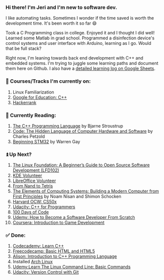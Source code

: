### Hi there! I'm Jeri and I'm new to software dev.

I like automating tasks. Sometimes I wonder if the time saved is worth the development time. It's been worth it so far 😄

Took a C Programming class in college. Enjoyed it and I thought I did well! Learned some Matlab in grad school. Programmed a disinfection device's control systems and user interface with Arduino, learning as I go. Would that be full stack?

Right now, I'm leaning towards back end development with C++ and embedded systems. I'm trying to juggle some learning paths and document them here on Github. I also have a [detailed learning log on Google Sheets](https://docs.google.com/spreadsheets/d/1i7UAxNMvgQR9_rG7uuJqwNiVmnOW0JaWfdZnVrNqjRk/edit?usp=sharing).

### 📝 Courses/Tracks I'm currently on:
1. Linux Familiarization
2. [Google for Education: C++](https://developers.google.com/edu/c++)
3. [Hackerrank](https://www.hackerrank.com/jerixmx)

### 📙 Currently Reading:
1. [The C++ Programming Language](https://www.stroustrup.com/4th.html) by Bjarne Stroustrup
2. [Code: The Hidden Language of Computer Hardware and Software](https://www.amazon.com/Code-Language-Computer-Hardware-Software/dp/0735611319) by Charles Petzold
3. [Beginning STM32](https://www.amazon.com/Beginning-STM32-Developing-FreeRTOS-libopencm3/dp/1484236238) by Warren Gay

### ⏫ Up Next?
1. [The Linux Foundation: A Beginner’s Guide to Open Source Software Development (LFD102)](https://training.linuxfoundation.org/training/beginners-guide-open-source-software-development/)
2. [KDE Volunteer](https://community.kde.org/Get_Involved/development)
2. [LibreOffice Volunteer](https://www.volunteermatch.org/search/opp2933438.jsp)
3. [From Nand to Tetris](https://www.nand2tetris.org/)
4. [The Elements of Computing Systems: Building a Modern Computer from First Principles](https://www.amazon.com/Elements-Computing-Systems-Building-Principles/dp/0262640686/ref=ed_oe_p) by Noam Nisan and Shimon Schocken
5. [Harvard OCW: CS50x](https://cs50.harvard.edu/x/2021/)
6. [Udacity: C++ for Programmers](https://classroom.udacity.com/courses/ud210)
7. [100 Days of Code](https://www.100daysofcode.com/)
8. [Udemy: How to Become a Software Developer From Scratch](https://www.udemy.com/course/how-to-become-a-software-developer-from-scratch/)
10. [Coursera: Introduction to Game Development](https://www.coursera.org/learn/game-development/home/welcome)

### ✅ Done:
1. [Codecademy: Learn C++](https://www.codecademy.com/learn/learn-c-plus-plus)
2. [Freecodecamp: Basic HTML and HTML5](https://www.freecodecamp.org/learn/responsive-web-design/#basic-html-and-html5)
3. [Alison: Introduction to C++ Programming Language](https://alison.com/course/introduction-to-c-plus-plus-programming-language)
4. Installed [Arch Linux](https://wiki.archlinux.org/index.php/Installation_guide)
5. [Udemy:Learn The Linux Command Line: Basic Commands](https://www.udemy.com/share/101E2KAEQaeFlTQH4=/)
6. [Udacity: Version Control with Git](https://classroom.udacity.com/courses/ud123)
